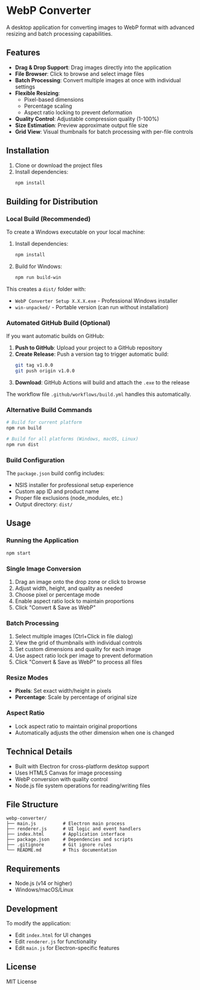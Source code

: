 # WebP Converter

A desktop application for converting images to WebP format with advanced resizing and batch processing capabilities.

## Features

- **Drag & Drop Support**: Drag images directly into the application
- **File Browser**: Click to browse and select image files
- **Batch Processing**: Convert multiple images at once with individual settings
- **Flexible Resizing**:
  - Pixel-based dimensions
  - Percentage scaling
  - Aspect ratio locking to prevent deformation
- **Quality Control**: Adjustable compression quality (1-100%)
- **Size Estimation**: Preview approximate output file size
- **Grid View**: Visual thumbnails for batch processing with per-file controls

## Installation

1. Clone or download the project files
2. Install dependencies:
   ```bash
   npm install
   ```

## Building for Distribution

### Local Build (Recommended)

To create a Windows executable on your local machine:

1. Install dependencies:
   ```bash
   npm install
   ```

2. Build for Windows:
   ```bash
   npm run build-win
   ```

This creates a `dist/` folder with:
- `WebP Converter Setup X.X.X.exe` - Professional Windows installer
- `win-unpacked/` - Portable version (can run without installation)

### Automated GitHub Build (Optional)

If you want automatic builds on GitHub:

1. **Push to GitHub**: Upload your project to a GitHub repository
2. **Create Release**: Push a version tag to trigger automatic build:
   ```bash
   git tag v1.0.0
   git push origin v1.0.0
   ```
3. **Download**: GitHub Actions will build and attach the `.exe` to the release

The workflow file `.github/workflows/build.yml` handles this automatically.

### Alternative Build Commands

```bash
# Build for current platform
npm run build

# Build for all platforms (Windows, macOS, Linux)
npm run dist
```

### Build Configuration

The `package.json` build config includes:
- NSIS installer for professional setup experience
- Custom app ID and product name
- Proper file exclusions (node_modules, etc.)
- Output directory: `dist/`

## Usage

### Running the Application
```bash
npm start
```

### Single Image Conversion
1. Drag an image onto the drop zone or click to browse
2. Adjust width, height, and quality as needed
3. Choose pixel or percentage mode
4. Enable aspect ratio lock to maintain proportions
5. Click "Convert & Save as WebP"

### Batch Processing
1. Select multiple images (Ctrl+Click in file dialog)
2. View the grid of thumbnails with individual controls
3. Set custom dimensions and quality for each image
4. Use aspect ratio lock per image to prevent deformation
5. Click "Convert & Save as WebP" to process all files

### Resize Modes
- **Pixels**: Set exact width/height in pixels
- **Percentage**: Scale by percentage of original size

### Aspect Ratio
- Lock aspect ratio to maintain original proportions
- Automatically adjusts the other dimension when one is changed

## Technical Details

- Built with Electron for cross-platform desktop support
- Uses HTML5 Canvas for image processing
- WebP conversion with quality control
- Node.js file system operations for reading/writing files

## File Structure

```
webp-converter/
├── main.js          # Electron main process
├── renderer.js      # UI logic and event handlers
├── index.html       # Application interface
├── package.json     # Dependencies and scripts
├── .gitignore       # Git ignore rules
└── README.md        # This documentation
```

## Requirements

- Node.js (v14 or higher)
- Windows/macOS/Linux

## Development

To modify the application:
- Edit `index.html` for UI changes
- Edit `renderer.js` for functionality
- Edit `main.js` for Electron-specific features

## License

MIT License
